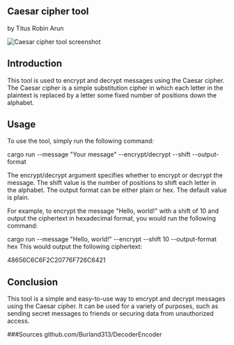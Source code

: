 ## Caesar cipher tool
by Titus Robin Arun

![Caesar cipher tool screenshot](https://github.com/titusrobin/rust-data-engineering_rt/assets/143838819/1a4df0eb-08a9-4bdf-bc7e-389a1422199d)

## Introduction

This tool is used to encrypt and decrypt messages using the Caesar cipher. The Caesar cipher is a simple substitution cipher in which each letter in the plaintext is replaced by a letter some fixed number of positions down the alphabet.

## Usage

To use the tool, simply run the following command:

cargo run --message "Your message" --encrypt/decrypt --shift <shift value> --output-format <output format>

The encrypt/decrypt argument specifies whether to encrypt or decrypt the message. The shift value is the number of positions to shift each letter in the alphabet. The output format can be either plain or hex. The default value is plain.

For example, to encrypt the message "Hello, world!" with a shift of 10 and output the ciphertext in hexadecimal format, you would run the following command:

cargo run --message "Hello, world!" --encrypt --shift 10 --output-format hex
This would output the following ciphertext:

48656C6C6F2C20776F726C6421

## Conclusion
This tool is a simple and easy-to-use way to encrypt and decrypt messages using the Caesar cipher. It can be used for a variety of purposes, such as sending secret messages to friends or securing data from unauthorized access.

###Sources
github.com/Burland313/DecoderEncoder

